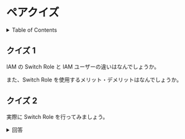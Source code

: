 # ペアクイズ

<!-- START doctoc generated TOC please keep comment here to allow auto update -->
<!-- DON'T EDIT THIS SECTION, INSTEAD RE-RUN doctoc TO UPDATE -->
<details>
<summary>Table of Contents</summary>

- [クイズ 1](#%E3%82%AF%E3%82%A4%E3%82%BA-1)
- [クイズ 2](#%E3%82%AF%E3%82%A4%E3%82%BA-2)

</details>
<!-- END doctoc generated TOC please keep comment here to allow auto update -->

## クイズ 1

IAM の Switch Role と IAM ユーザーの違いはなんでしょうか。

また、Switch Role を使用するメリット・デメリットはなんでしょうか。

## クイズ 2

実際に Switch Role を行ってみましょう。

<details>
<summary>回答</summary>
<div>

- 開発者用の IAM ロールを作成する
  ![](assets/developer-step-1.png)
- Developer 用の権限を指定する
  ![](assets/developer-step-2.png)
- Developer ロール名を指定する
  ![](assets/developer-step-3.png)
- Admin 用の権限を指定する
  ![](assets/admin-step-1.png)
- Admin ロール名を指定する
  ![](assets/admin-step-2.png)
- Developer ロールに切り替える
  ![](assets/switch-developer.png)
- 権限が足りていないことがわかる
  ![](assets/developer-permissions.png)
- Admin ロールに切り替える
  ![](assets/switch-admin.png)
- 権限が足りていることがわかる
  ![](assets/admin-permissions.png)

</div>
</details>
